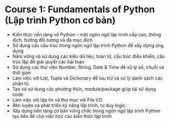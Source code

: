 # Course 1: Fundamentals of Python (Lập trình Python cơ bản)

- Kiến thức nền tảng về Python – một ngôn ngữ lập trình cấp cao, thông dịch, hướng đối tượng và đa mục đích
- Sử dụng các cấu trúc trong ngôn ngữ lập trình Python để xây dựng ứng dụng
- Nắm vững và sử dụng các kiểu dữ liệu, toán tử, cấu trúc điều khiển, cấu trúc lặp để giải quyết các bài toán
- Sử dụng các thư viện Number, String, Date & Time để xử lý số, chuỗi và thời gian
- Làm việc với List, Tuple và Dictionary để lưu trữ và xử lý danh sách các phần tử.
- Tạo và sử dụng các phương thức, module/package giúp tái sử dụng code
- Làm việc với tập tin và thư mục với File I/O
- Rèn luyện và phát triển kỹ năng lập trình, tư duy logic.
- Xây dựng nền tảng cơ bản vững chắc trong ngôn ngữ lập trình Python tạo tiền đề cho việc học các kiến thức lập trình
